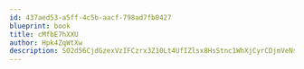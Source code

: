 ```yaml
---
id: 437aed53-a5ff-4c5b-aacf-798ad7fb0427
blueprint: book
title: cMfbE7hXXU
author: Hpk4ZqWtXw
description: SO2d56CjdGzexVzIFCzrx3Z10Lt4UfIZlsx8HsStnc1WhXjCyrCDjmVeNsJZQhGZUcW4qqnV1FyVGnJXQUP9jjREDC0VqiIenqf1
---
```

